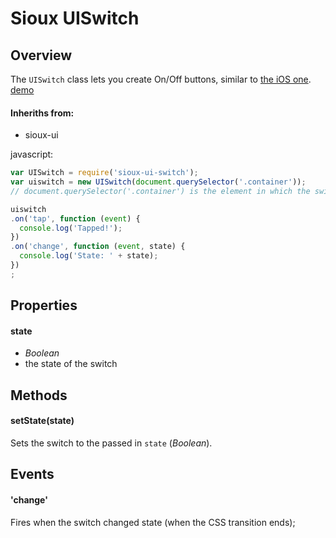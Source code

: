 # Sioux UISwitch

## Overview

The `UISwitch` class lets you create On/Off buttons, similar to [the iOS one](http://developer.apple.com/library/ios/#documentation/uikit/reference/UISwitch_Class/Reference/Reference.html). [demo](http://felix.lovassy.hu/projects/gellert/sioux/switchexample/)

#### Inheriths from:
- sioux-ui


javascript:
``` js
var UISwitch = require('sioux-ui-switch');
var uiswitch = new UISwitch(document.querySelector('.container'));
// document.querySelector('.container') is the element in which the switch will be appended

uiswitch
.on('tap', function (event) {
  console.log('Tapped!');
})
.on('change', function (event, state) {
  console.log('State: ' + state);
})
;
```

## Properties
#### state
- _Boolean_
- the state of the switch

## Methods
#### setState(state)
Sets the switch to the passed in `state` (_Boolean_).

## Events
#### 'change'
Fires when the switch changed state (when the CSS transition ends);
